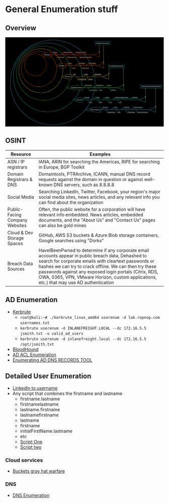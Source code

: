 # General Enumeration stuff

## Overview
![Overview](./enum-method3.png)

## OSINT

| Resource                       | Examples                                                                                                                                            |
|--------------------------------|-----------------------------------------------------------------------------------------------------------------------------------------------------|
| ASN / IP registrars            | IANA, ARIN for searching the Americas, RIPE for searching in Europe, BGP Toolkit                                                                    |
| Domain Registrars & DNS        | Domaintools, PTRArchive, ICANN, manual DNS record requests against the domain in question or against well-known DNS servers, such as 8.8.8.8        |
| Social Media                   | Searching LinkedIn, Twitter, Facebook, your region's major social media sites, news articles, and any relevant info you can find about the organization |
| Public-Facing Company Websites | Often, the public website for a corporation will have relevant info embedded. News articles, embedded documents, and the "About Us" and "Contact Us" pages can also be gold mines |
| Cloud & Dev Storage Spaces     | GitHub, AWS S3 buckets & Azure Blob storage containers, Google searches using "Dorks"                                                               |
| Breach Data Sources            | HaveIBeenPwned to determine if any corporate email accounts appear in public breach data, Dehashed to search for corporate emails with cleartext passwords or hashes we can try to crack offline. We can then try these passwords against any exposed login portals (Citrix, RDS, OWA, 0365, VPN, VMware Horizon, custom applications, etc.) that may use AD authentication |

## AD Enumeration
- [Kerbrute](https://github.com/ropnop/kerbrute)
    - `root@kali:~# ./kerbrute_linux_amd64 userenum -d lab.ropnop.com usernames.txt`
    - `kerbrute userenum -d INLANEFREIGHT.LOCAL --dc 172.16.5.5 jsmith.txt -o valid_ad_users`
    - `kerbrute userenum -d inlanefreight.local --dc 172.16.5.5 /opt/jsmith.txt`
- [BloodHound](./bloodhound.md)
- [AD ACL Enumeration](./aclAdEnum.md)
- [Enumerating AD DNS RECORDS TOOL](https://github.com/dirkjanm/adidnsdump)

## Detailed User Enumeration
- [LinkedIn to username](https://github.com/initstring/linkedin2username)
- Any script that combines the firstname and lastname
    - firstname.lastname
    - firstnamelastname
    - lastname.firstname
    - lastnamefirstname
    - lastname
    - firstname
    - initialFirstName.lastname
    - etc
    - [Script One](https://github.com/yuyudhn/osintname)
    - [Script two](https://github.com/haicenhacks/username-generator)


### Cloud services
- [Buckets gray hat warfare](https://buckets.grayhatwarfare.com/)

### DNS
- [DNS Enumeration](./dnsEnum.md)